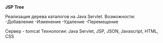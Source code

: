 **JSP Tree**

Реализация дерева каталогов на Java Servlet.
Возможности:
-Добавление
-Изменение
-Удаление
-Перемещение

Сервер - tomcat
Технологии: Java Servlet, JSP, JSON, Javascript, HTML, CSS
